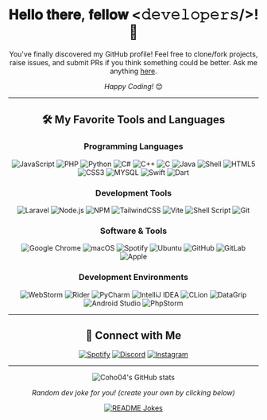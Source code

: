 <div align="center">

# 𝐇𝐞𝐥𝐥𝐨 𝐭𝐡𝐞𝐫𝐞, 𝐟𝐞𝐥𝐥𝐨𝐰 <𝚍𝚎𝚟𝚎𝚕𝚘𝚙𝚎𝚛𝚜/>! 👋

You've finally discovered my GitHub profile! Feel free to clone/fork projects, raise issues, and submit PRs if you think something could be better. Ask me anything [here](https://discord.gg/Q2zVHjYH8Y).

*Happy Coding!* 😊

</div>

---

<div align="center">

## 🛠️ My Favorite Tools and Languages

### Programming Languages

![JavaScript](https://img.shields.io/badge/-JavaScript-black?style=for-the-badge&logo=javascript)
![PHP](https://img.shields.io/badge/-PHP-787CB5?style=for-the-badge&logo=php&logoColor=white)
![Python](https://img.shields.io/badge/-Python-black?style=for-the-badge&logo=python)
![C#](https://img.shields.io/badge/-C%23-239120?style=for-the-badge&logo=c-sharp)
![C++](https://img.shields.io/badge/-C++-00599C?style=for-the-badge&logo=c)
![C](https://img.shields.io/badge/-C-00599C?style=for-the-badge&logo=c)
![Java](https://img.shields.io/badge/Java-ED8B00?style=for-the-badge&logo=openjdk)
![Shell](https://img.shields.io/badge/-Shell-black?style=for-the-badge&logo=shell)
![HTML5](https://img.shields.io/badge/-HTML5-E34F26?style=for-the-badge&logo=html5&logoColor=white)
![CSS3](https://img.shields.io/badge/-CSS3-1572B6?style=for-the-badge&logo=css3)
![MYSQL](https://img.shields.io/badge/MySQL-00000F?style=for-the-badge&logo=mysql&logoColor=white)
![Swift](https://img.shields.io/badge/Swift-00000F?style=for-the-badge&logo=swift&logoColor=orange)
![Dart](https://img.shields.io/badge/Dart-00000F?style=for-the-badge&logo=dart&logoColor=blue)

### Development Tools

![Laravel](https://img.shields.io/badge/laravel-%23FF2D20.svg?style=for-the-badge&logo=laravel&logoColor=white)
![Node.js](https://img.shields.io/badge/Node.js-%23FF2D20.svg?style=for-the-badge&logo=Node.js&logoColor=white)
![NPM](https://img.shields.io/badge/NPM-%23000000.svg?style=for-the-badge&logo=npm&logoColor=white)
![TailwindCSS](https://img.shields.io/badge/tailwindcss-%2338B2AC.svg?style=for-the-badge&logo=tailwind-css&logoColor=white)
![Vite](https://img.shields.io/badge/vite-%23646CFF.svg?style=for-the-badge&logo=vite&logoColor=white)
![Shell Script](https://img.shields.io/badge/shell_script-%23121011.svg?style=for-the-badge&logo=gnu-bash&logoColor=white)
![Git](https://img.shields.io/badge/git-%23F05033.svg?style=for-the-badge&logo=git&logoColor=white)

### Software & Tools

![Google Chrome](https://img.shields.io/badge/Google%20Chrome-4285F4?style=for-the-badge&logo=GoogleChrome&logoColor=white)
![macOS](https://img.shields.io/badge/mac%20os-000000?style=for-the-badge&logo=macos&logoColor=F0F0F0)
![Spotify](https://img.shields.io/badge/Spotify-1ED760?style=for-the-badge&logo=spotify&logoColor=white)
![Ubuntu](https://img.shields.io/badge/Ubuntu-E95420?style=for-the-badge&logo=ubuntu&logoColor=white)
![GitHub](https://img.shields.io/badge/github-%23121011.svg?style=for-the-badge&logo=github&logoColor=white)
![GitLab](https://img.shields.io/badge/gitlab-%23121011.svg?style=for-the-badge&logo=gitlab&logoColor=white)
![Apple](https://img.shields.io/badge/Apple-%23000000.svg?style=for-the-badge&logo=apple&logoColor=white)

### Development Environments

<p>
  <img src="https://img.shields.io/badge/Webstorm-%23000000.svg?style=for-the-badge&logo=webstorm&logoColor=white" alt="WebStorm" />
  <img src="https://img.shields.io/badge/Rider-%23000000.svg?style=for-the-badge&logo=rider&logoColor=white" alt="Rider" />
  <img src="https://img.shields.io/badge/PyCharm-%23000000.svg?style=for-the-badge&logo=pycharm&logoColor=white" alt="PyCharm" />
  <img src="https://img.shields.io/badge/Intellij-%23000000.svg?style=for-the-badge&logo=intellij&logoColor=white" alt="IntelliJ IDEA" />
  <img src="https://img.shields.io/badge/CLion-%23000000.svg?style=for-the-badge&logo=clion&logoColor=white" alt="CLion" />
  <img src="https://img.shields.io/badge/DataGrip-%23000000.svg?style=for-the-badge&logo=datagrip&logoColor=white" alt="DataGrip" />
  <img src="https://img.shields.io/badge/AndroidStudio-%23000000.svg?style=for-the-badge&logo=androidstudio&logoColor=white" alt="Android Studio" />
  <img src="https://img.shields.io/badge/phpstorm-143?style=for-the-badge&logo=phpstorm&logoColor=white&color=black" alt="PhpStorm" />
</p>

</div>

---

<div align="center">

## 🤝 Connect with Me

<a href="https://open.spotify.com/user/cohohohn04" target="_blank"><img src="https://img.shields.io/badge/Spotify-%231ED760.svg?&style=for-the-badge&logo=spotify&logoColor=white" alt="Spotify"></a>
<a href="https://discord.gg/Q2zVHjYH8Y" target="_blank"><img src="https://img.shields.io/badge/Discord-%237289DA.svg?&style=for-the-badge&logo=discord&logoColor=white" alt="Discord"></a>
<a href="https://www.instagram.com/_coho04_/" target="_blank"><img src="https://img.shields.io/badge/Instagram-%23E4405F.svg?&style=for-the-badge&logo=instagram&logoColor=white" alt="Instagram"></a>

</div>

---

<div align="center">

![Coho04's GitHub stats](https://github-readme-stats.vercel.app/api?username=Coho04&include_all_commits=true&count_private=true&show_icons=true&line_height=20&title_color=7A7ADB&icon_color=2234AE&text_color=D3D3D3&bg_color=0,000000,130F40)

*Random dev joke for you! (create your own by clicking below)*

<a href="https://readme-jokes.vercel.app"><img src="https://readme-jokes.vercel.app/api?bgColor=%23073b4c&textColor=%2306d6a0&aColor=%2306d6a0&borderColor=%2306d6a0" alt="README Jokes"></a>

</div>
